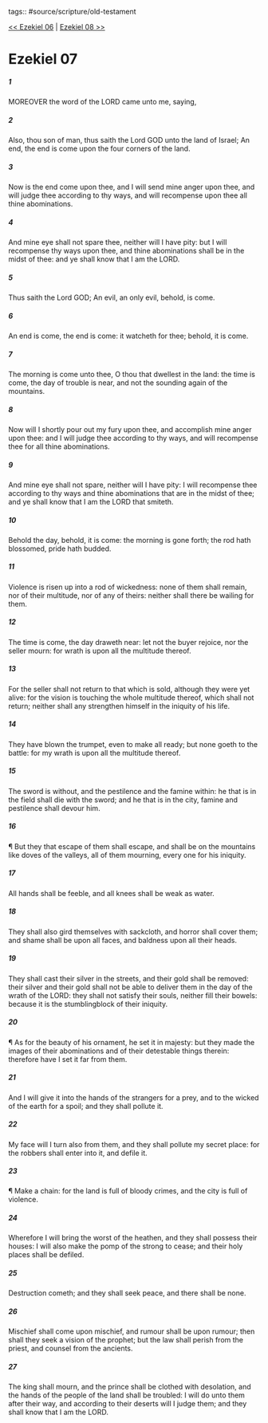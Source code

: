 tags:: #source/scripture/old-testament

[<< Ezekiel 06](/old-testament/26_Ezekiel/Ezekiel_06.md) | [Ezekiel 08 >>](/old-testament/26_Ezekiel/Ezekiel_08.md)

# Ezekiel 07

##### 1

MOREOVER the word of the LORD came unto me, saying,

##### 2

Also, thou son of man, thus saith the Lord GOD unto the land of Israel; An end, the end is come upon the four corners of the land.

##### 3

Now is the end come upon thee, and I will send mine anger upon thee, and will judge thee according to thy ways, and will recompense upon thee all thine abominations.

##### 4

And mine eye shall not spare thee, neither will I have pity: but I will recompense thy ways upon thee, and thine abominations shall be in the midst of thee: and ye shall know that I am the LORD.

##### 5

Thus saith the Lord GOD; An evil, an only evil, behold, is come.

##### 6

An end is come, the end is come: it watcheth for thee; behold, it is come.

##### 7

The morning is come unto thee, O thou that dwellest in the land: the time is come, the day of trouble is near, and not the sounding again of the mountains.

##### 8

Now will I shortly pour out my fury upon thee, and accomplish mine anger upon thee: and I will judge thee according to thy ways, and will recompense thee for all thine abominations.

##### 9

And mine eye shall not spare, neither will I have pity: I will recompense thee according to thy ways and thine abominations that are in the midst of thee; and ye shall know that I am the LORD that smiteth.

##### 10

Behold the day, behold, it is come: the morning is gone forth; the rod hath blossomed, pride hath budded.

##### 11

Violence is risen up into a rod of wickedness: none of them shall remain, nor of their multitude, nor of any of theirs: neither shall there be wailing for them.

##### 12

The time is come, the day draweth near: let not the buyer rejoice, nor the seller mourn: for wrath is upon all the multitude thereof.

##### 13

For the seller shall not return to that which is sold, although they were yet alive: for the vision is touching the whole multitude thereof, which shall not return; neither shall any strengthen himself in the iniquity of his life.

##### 14

They have blown the trumpet, even to make all ready; but none goeth to the battle: for my wrath is upon all the multitude thereof.

##### 15

The sword is without, and the pestilence and the famine within: he that is in the field shall die with the sword; and he that is in the city, famine and pestilence shall devour him.

##### 16

¶ But they that escape of them shall escape, and shall be on the mountains like doves of the valleys, all of them mourning, every one for his iniquity.

##### 17

All hands shall be feeble, and all knees shall be weak as water.

##### 18

They shall also gird themselves with sackcloth, and horror shall cover them; and shame shall be upon all faces, and baldness upon all their heads.

##### 19

They shall cast their silver in the streets, and their gold shall be removed: their silver and their gold shall not be able to deliver them in the day of the wrath of the LORD: they shall not satisfy their souls, neither fill their bowels: because it is the stumblingblock of their iniquity.

##### 20

¶ As for the beauty of his ornament, he set it in majesty: but they made the images of their abominations and of their detestable things therein: therefore have I set it far from them.

##### 21

And I will give it into the hands of the strangers for a prey, and to the wicked of the earth for a spoil; and they shall pollute it.

##### 22

My face will I turn also from them, and they shall pollute my secret place: for the robbers shall enter into it, and defile it.

##### 23

¶ Make a chain: for the land is full of bloody crimes, and the city is full of violence.

##### 24

Wherefore I will bring the worst of the heathen, and they shall possess their houses: I will also make the pomp of the strong to cease; and their holy places shall be defiled.

##### 25

Destruction cometh; and they shall seek peace, and there shall be none.

##### 26

Mischief shall come upon mischief, and rumour shall be upon rumour; then shall they seek a vision of the prophet; but the law shall perish from the priest, and counsel from the ancients.

##### 27

The king shall mourn, and the prince shall be clothed with desolation, and the hands of the people of the land shall be troubled: I will do unto them after their way, and according to their deserts will I judge them; and they shall know that I am the LORD.

